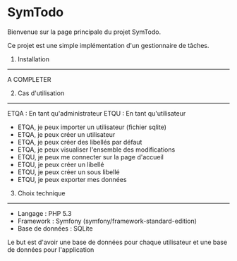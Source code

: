 SymTodo
=======

Bienvenue sur la page principale du projet SymTodo.

Ce projet est une simple implémentation d'un gestionnaire de tâches.

1) Installation
---------------

A COMPLETER


2) Cas d'utilisation
--------------------

ETQA : En tant qu'administrateur
ETQU : En tant qu'utilisateur

* ETQA, je peux importer un utilisateur (fichier sqlite)
* ETQA, je peux créer un utilisateur
* ETQA, je peux créer des libellés par défaut
* ETQA, je peux visualiser l'ensemble des modifications
* ETQU, je peux me connecter sur la page d'accueil
* ETQU, je peux créer un libellé
* ETQU, je peux créer un sous libellé
* ETQU, je peux exporter mes données


3) Choix technique
------------------

* Langage : PHP 5.3
* Framework : Symfony (symfony/framework-standard-edition)
* Base de données : SQLite

Le but est d'avoir une base de données pour chaque utilisateur et une base de données pour l'application